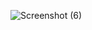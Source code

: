 ![Screenshot (6)](https://github.com/Abhisheik09/Weather-App/assets/109951409/74b4ed00-bec1-462f-9acf-8463ef68b198)
